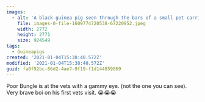 ```yaml
---
images:
  - alt: 'A black guinea pig seen through the bars of a small pet carrier. '
    file: images-0-file-1609774720538-67220952.jpeg
    width: 2772
    height: 2771
    size: 924549
tags:
  - Guineapigs
created: '2021-01-04T15:38:40.572Z'
modified: '2021-01-04T15:38:40.572Z'
guid: fa0f92bc-86d2-4ae7-9f19-f1d144859869
---
```

Poor Bungle is at the vets with a gammy eye. (not the one you can see). Very brave boi on his first vets visit. 😭😭😭
